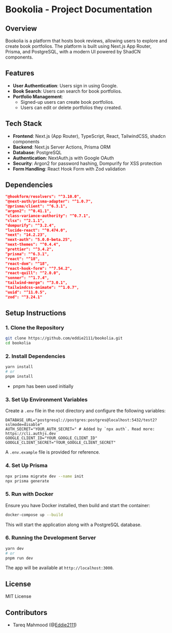 # Bookolia - Project Documentation

## Overview

Bookolia is a platform that hosts book reviews, allowing users to explore and create book portfolios. The platform is built using Next.js App Router, Prisma, and PostgreSQL, with a modern UI powered by ShadCN components.

## Features

- **User Authentication**: Users sign in using Google.
- **Book Search**: Users can search for book portfolios.
- **Portfolio Management**:
  - Signed-up users can create book portfolios.
  - Users can edit or delete portfolios they created.

## Tech Stack

- **Frontend**: Next.js (App Router), TypeScript, React, TailwindCSS, shadcn components
- **Backend**: Next.js Server Actions, Prisma ORM
- **Database**: PostgreSQL
- **Authentication**: NextAuth.js with Google OAuth
- **Security**: Argon2 for password hashing, Dompurify for XSS protection
- **Form Handling**: React Hook Form with Zod validation

## Dependencies

```json
"@hookform/resolvers": "^3.10.0",
"@next-auth/prisma-adapter": "^1.0.7",
"@prisma/client": "^6.3.1",
"argon2": "^0.41.1",
"class-variance-authority": "^0.7.1",
"clsx": "^2.1.1",
"dompurify": "^3.2.4",
"lucide-react": "^0.474.0",
"next": "14.2.23",
"next-auth": "5.0.0-beta.25",
"next-themes": "^0.4.4",
"prettier": "^3.4.2",
"prisma": "^6.3.1",
"react": "^18",
"react-dom": "^18",
"react-hook-form": "^7.54.2",
"react-quill": "^2.0.0",
"sonner": "^1.7.4",
"tailwind-merge": "^3.0.1",
"tailwindcss-animate": "^1.0.7",
"uuid": "^11.0.5",
"zod": "^3.24.1"
```

## Setup Instructions

### 1. Clone the Repository

```sh
git clone https://github.com/eddie2111/bookolia.git
cd bookolia
```

### 2. Install Dependencies

```sh
yarn install
# or
pnpm install
```

- pnpm has been used initially

### 3. Set Up Environment Variables

Create a `.env` file in the root directory and configure the following variables:

```env
DATABASE_URL="postgresql://postgres:postgres@localhost:5432/test2?sslmode=disable"
AUTH_SECRET="YOUR_AUTH_SECRET=" # Added by `npx auth`. Read more: https://cli.authjs.dev
GOOGLE_CLIENT_ID="YOUR_GOOGLE_CLIENT_ID"
GOOGLE_CLIENT_SECRET="YOUR_GOOGLE_CLIENT_SECRET"
```

A `.env.example` file is provided for reference.

### 4. Set Up Prisma

```sh
npx prisma migrate dev --name init
npx prisma generate
```

### 5. Run with Docker

Ensure you have Docker installed, then build and start the container:

```sh
docker-compose up --build
```

This will start the application along with a PostgreSQL database.

### 6. Running the Development Server

```sh
yarn dev
# or
pnpm run dev
```

The app will be available at `http://localhost:3000`.

## License

MIT License

## Contributors

- Tareq Mahmood (@[Eddie2111](https://github.com/Eddie2111/bookolia))
